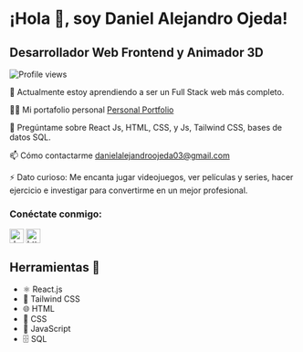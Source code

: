 # ¡Hola 👋, soy Daniel Alejandro Ojeda!
## Desarrollador Web Frontend y Animador 3D

![Profile views](https://komarev.com/ghpvc/?username=danielojeda25&label=Vistas%20de%20perfil&color=0e75b6&style=flat)

🌱 Actualmente estoy aprendiendo a ser un Full Stack web más completo.

👨‍💻 Mi portafolio personal [Personal Portfolio](https://danistrysportfolio.vercel.app/)

💬 Pregúntame sobre React Js, HTML, CSS, y Js, Tailwind CSS, bases de datos SQL.

📫 Cómo contactarme danielalejandroojeda03@gmail.com

⚡ Dato curioso: Me encanta jugar videojuegos, ver películas y series, hacer ejercicio e investigar para convertirme en un mejor profesional.

<h3 align="left">Conéctate conmigo:</h3>
<p align="left">
<a href="https://twitter.com/dan_ojeda_dev03" target="_blank" rel="noreferrer"><img align="center" src="https://raw.githubusercontent.com/rahuldkjain/github-profile-readme-generator/master/src/images/icons/Social/twitter.svg" alt="dan_ojeda_dev03" height="25" width="25" /></a>
<a href="https://linkedin.com/in/https://www.linkedin.com/in/daniel-ojeda26" target="_blank" rel="noreferrer"><img align="center" src="https://raw.githubusercontent.com/rahuldkjain/github-profile-readme-generator/master/src/images/icons/Social/linked-in-alt.svg" alt="https://www.linkedin.com/in/daniel-ojeda26" height="25" width="25" /></a>
</p>


## Herramientas 🔧

- ⚛️ React.js
- 🎨 Tailwind CSS
- 🌐 HTML
- 🎨 CSS
- 🚀 JavaScript
- 🗄️ SQL

